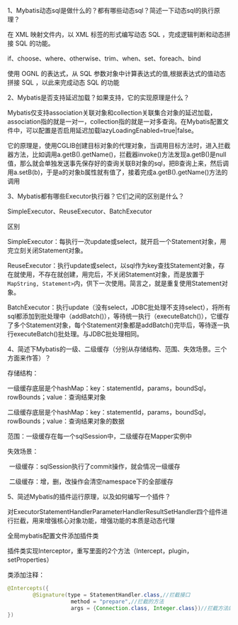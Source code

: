 1、Mybatis动态sql是做什么的？都有哪些动态sql？简述一下动态sql的执行原理？

在 XML 映射文件内，以 XML 标签的形式编写动态 SQL ，完成逻辑判断和动态拼接 SQL 的功能。

if、choose、where、otherwise、trim、when、set、foreach、bind

使用 OGNL 的表达式，从 SQL 参数对象中计算表达式的值,根据表达式的值动态拼接 SQL ，以此来完成动态 SQL 的功能



2、Mybatis是否支持延迟加载？如果支持，它的实现原理是什么？

Mybatis仅支持association关联对象和collection关联集合对象的延迟加载，association指的就是一对一，collection指的就是一对多查询。在Mybatis配置文件中，可以配置是否启用延迟加载lazyLoadingEnabled=true|false。



它的原理是，使用CGLIB创建目标对象的代理对象，当调用目标方法时，进入拦截器方法，比如调用a.getB().getName()，拦截器invoke()方法发现a.getB()是null值，那么就会单独发送事先保存好的查询关联B对象的sql，把B查询上来，然后调用a.setB(b)，于是a的对象b属性就有值了，接着完成a.getB().getName()方法的调用



3、Mybatis都有哪些Executor执行器？它们之间的区别是什么？

SimpleExecutor、ReuseExecutor、BatchExecutor

区别

SimpleExecutor：每执行一次update或select，就开启一个Statement对象，用完立刻关闭Statement对象。

ReuseExecutor：执行update或select，以sql作为key查找Statement对象，存在就使用，不存在就创建，用完后，不关闭Statement对象，而是放置于`MapString, Statement>`内，供下一次使用。简言之，就是重复使用Statement对象。

BatchExecutor：执行update（没有select，JDBC批处理不支持select），将所有sql都添加到批处理中（addBatch()），等待统一执行（executeBatch()），它缓存了多个Statement对象，每个Statement对象都是addBatch()完毕后，等待逐一执行executeBatch()批处理。与JDBC批处理相同。



4、简述下Mybatis的一级、二级缓存（分别从存储结构、范围、失效场景。三个方面来作答）？

存储结构：

​	一级缓存底层是个hashMap：key：statementId，params，boundSql，rowBounds；value：查询结果对象

​	二级缓存底层是个hashMap：key：statementId，params，boundSql，rowBounds；value：查询结果对象的数据



范围：一级缓存在每一个sqlSession中，二级缓存在Mapper实例中



失效场景：

​	一级缓存：sqlSession执行了commit操作，就会情况一级缓存

​	二级缓存：增，删，改操作会清空namespace下的全部缓存







5、简述Mybatis的插件运行原理，以及如何编写一个插件？

对ExecutorStatementHandlerParameterHandlerResultSetHandler四个组件进行拦截，用来增强核心对象功能，增强功能的本质是动态代理



全局mybatis配置文件添加插件类

插件类实现Interceptor，重写里面的2个方法（Intercept，plugin，setProperties）

类添加注释：

```java
@Intercepts({
        @Signature(type = StatementHandler.class,//拦截接口
                    method = "prepare",//拦截的方法
                    args = {Connection.class, Integer.class})//拦截方法的入参，按顺序写
})
```




